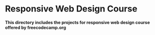 # Responsive Web Design Course

#### This directory includes the projects for responsive web design course offered by freecodecamp.org
